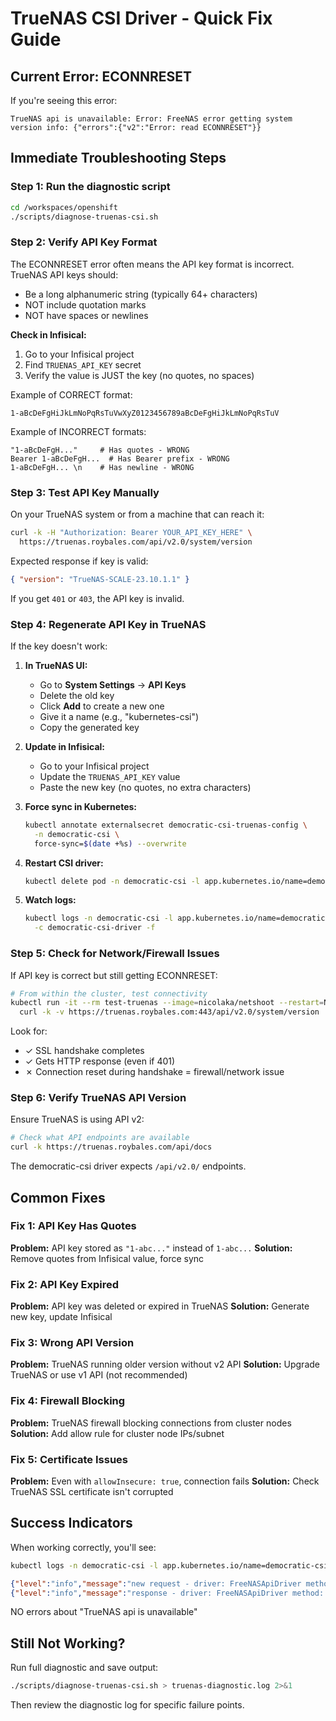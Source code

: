 # TrueNAS CSI Driver - Quick Fix Guide

## Current Error: ECONNRESET

If you're seeing this error:

```
TrueNAS api is unavailable: Error: FreeNAS error getting system version info: {"errors":{"v2":"Error: read ECONNRESET"}}
```

## Immediate Troubleshooting Steps

### Step 1: Run the diagnostic script

```bash
cd /workspaces/openshift
./scripts/diagnose-truenas-csi.sh
```

### Step 2: Verify API Key Format

The ECONNRESET error often means the API key format is incorrect. TrueNAS API keys should:

- Be a long alphanumeric string (typically 64+ characters)
- NOT include quotation marks
- NOT have spaces or newlines

**Check in Infisical:**

1. Go to your Infisical project
2. Find `TRUENAS_API_KEY` secret
3. Verify the value is JUST the key (no quotes, no spaces)

Example of CORRECT format:

```
1-aBcDeFgHiJkLmNoPqRsTuVwXyZ0123456789aBcDeFgHiJkLmNoPqRsTuV
```

Example of INCORRECT formats:

```
"1-aBcDeFgH..."     # Has quotes - WRONG
Bearer 1-aBcDeFgH...  # Has Bearer prefix - WRONG
1-aBcDeFgH... \n    # Has newline - WRONG
```

### Step 3: Test API Key Manually

On your TrueNAS system or from a machine that can reach it:

```bash
curl -k -H "Authorization: Bearer YOUR_API_KEY_HERE" \
  https://truenas.roybales.com/api/v2.0/system/version
```

Expected response if key is valid:

```json
{ "version": "TrueNAS-SCALE-23.10.1.1" }
```

If you get `401` or `403`, the API key is invalid.

### Step 4: Regenerate API Key in TrueNAS

If the key doesn't work:

1. **In TrueNAS UI:**

   - Go to **System Settings** → **API Keys**
   - Delete the old key
   - Click **Add** to create a new one
   - Give it a name (e.g., "kubernetes-csi")
   - Copy the generated key

2. **Update in Infisical:**

   - Go to your Infisical project
   - Update the `TRUENAS_API_KEY` value
   - Paste the new key (no quotes, no extra characters)

3. **Force sync in Kubernetes:**

   ```bash
   kubectl annotate externalsecret democratic-csi-truenas-config \
     -n democratic-csi \
     force-sync=$(date +%s) --overwrite
   ```

4. **Restart CSI driver:**

   ```bash
   kubectl delete pod -n democratic-csi -l app.kubernetes.io/name=democratic-csi
   ```

5. **Watch logs:**
   ```bash
   kubectl logs -n democratic-csi -l app.kubernetes.io/name=democratic-csi \
     -c democratic-csi-driver -f
   ```

### Step 5: Check for Network/Firewall Issues

If API key is correct but still getting ECONNRESET:

```bash
# From within the cluster, test connectivity
kubectl run -it --rm test-truenas --image=nicolaka/netshoot --restart=Never -- \
  curl -k -v https://truenas.roybales.com:443/api/v2.0/system/version
```

Look for:

- ✓ SSL handshake completes
- ✓ Gets HTTP response (even if 401)
- ✗ Connection reset during handshake = firewall/network issue

### Step 6: Verify TrueNAS API Version

Ensure TrueNAS is using API v2:

```bash
# Check what API endpoints are available
curl -k https://truenas.roybales.com/api/docs
```

The democratic-csi driver expects `/api/v2.0/` endpoints.

## Common Fixes

### Fix 1: API Key Has Quotes

**Problem:** API key stored as `"1-abc..."` instead of `1-abc...`
**Solution:** Remove quotes from Infisical value, force sync

### Fix 2: API Key Expired

**Problem:** API key was deleted or expired in TrueNAS
**Solution:** Generate new key, update Infisical

### Fix 3: Wrong API Version

**Problem:** TrueNAS running older version without v2 API
**Solution:** Upgrade TrueNAS or use v1 API (not recommended)

### Fix 4: Firewall Blocking

**Problem:** TrueNAS firewall blocking connections from cluster nodes
**Solution:** Add allow rule for cluster node IPs/subnet

### Fix 5: Certificate Issues

**Problem:** Even with `allowInsecure: true`, connection fails
**Solution:** Check TrueNAS SSL certificate isn't corrupted

## Success Indicators

When working correctly, you'll see:

```bash
kubectl logs -n democratic-csi -l app.kubernetes.io/name=democratic-csi -c democratic-csi-driver --tail=20
```

```json
{"level":"info","message":"new request - driver: FreeNASApiDriver method: Probe"}
{"level":"info","message":"response - driver: FreeNASApiDriver method: Probe"}
```

NO errors about "TrueNAS api is unavailable"

## Still Not Working?

Run full diagnostic and save output:

```bash
./scripts/diagnose-truenas-csi.sh > truenas-diagnostic.log 2>&1
```

Then review the diagnostic log for specific failure points.
